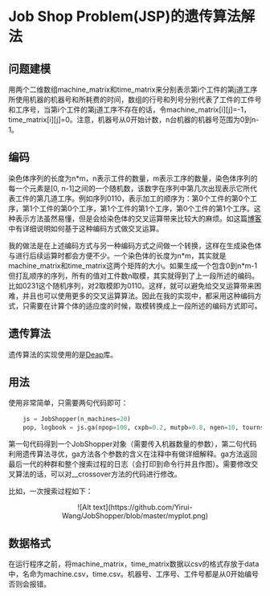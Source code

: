 # Job Shop Problem(JSP)的遗传算法解法

## 问题建模

用两个二维数组machine_matrix和time_matrix来分别表示第i个工件的第j道工序所使用机器的机器号和所耗费的时间，数组的行号和列号分别代表了工件的工件号和工序号，当第i个工件的第j道工序不存在的话，令machine_matrix\[i\]\[j\]=-1，time_matrix\[i\]\[j\]=0。注意，机器号从0开始计数，n台机器的机器号范围为0到n-1。

## 编码

染色体序列的长度为n\*m，n表示工件的数量，m表示工序的数量，染色体序列的每一个元素是\[0, n-1\]之间的一个随机数，该数字在序列中第几次出现表示它所代表工件的第几道工序。例如序列0110，表示加工的顺序为：第0个工件的第0个工序，第1个工件的第0个工序，第1个工件的第1个工序，第0个工件的第1个工序。这种表示方法虽然易懂，但是会给染色体的交叉运算带来比较大的麻烦。如这篇[博客](https://blog.csdn.net/mnmlist/article/details/79056522)中有详细说明如何基于这种编码方式做交叉运算。

我的做法是在上述编码方式与另一种编码方式之间做一个转换，这样在生成染色体与进行后续运算时都会方便不少。一个染色体的长度为n\*m，其实就是machine_matrix和time_matrix这两个矩阵的大小。如果生成一个包含0到n\*m-1但打乱顺序的序列，所有的值对工件数n取模，其实就得到了上一段所述的编码。比如0231这个随机序列，对2取模即为0110。这样，就可以避免给交叉运算带来困难，并且也可以使用更多的交叉运算算法。因此在我的实现中，都采用这种编码方式，只需要在计算个体的适应度的时候，取模转换成上一段所述的编码方式即可。

## 遗传算法

遗传算法的实现使用的是[Deap](https://deap.readthedocs.io/en/master/index.html)库。

## 用法

使用非常简单，只需要两句代码即可：
```python
    js = JobShopper(n_machines=20)
    pop, logbook = js.ga(npop=100, cxpb=0.2, mutpb=0.8, ngen=10, tournsize=50, mu_indpb=0.05)
```
第一句代码得到一个JobShopper对象（需要传入机器数量的参数），第二句代码利用遗传算法寻优，ga方法各个参数的含义在注释中有做详细解释。ga方法返回最后一代的种群和整个搜索过程的日志（会打印到命令行并且作图）。需要修改交叉算法的话，可以对__crossover方法的代码进行修改。

比如，一次搜索过程如下：

<div align=center>
![Alt text](https://github.com/Yirui-Wang/JobShopper/blob/master/myplot.png)
</div>

## 数据格式

在运行程序之前，将machine_matrix，time_matrix数据以csv的格式存放于data中，名命为machine.csv，time.csv。机器号、工序号、工件号都是从0开始编号否则会报错。

